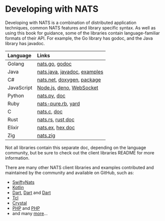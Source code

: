 # Developing with NATS

Developing with NATS is a combination of distributed application techniques, common NATS features and library specific syntax. As well as using this book for guidance, some of the libraries contain language-familiar formats of their API. For example, the Go library has godoc, and the Java library has javadoc.

| Language | Links                                                                                                                                                                          |
| :--- |:-------------------------------------------------------------------------------------------------------------------------------------------------------------------------------|
| Golang | [nats.go](https://github.com/nats-io/nats.go), [godoc](http://godoc.org/github.com/nats-io/nats.go)                                                                            |
| Java | [nats.java](https://github.com/nats-io/nats.java), [javadoc](https://javadoc.io/doc/io.nats/jnats), [examples](https://github.com/nats-io/java-nats-examples)                                                               |
| C# | [nats.net](https://github.com/nats-io/nats.net), [doxygen](http://nats-io.github.io/nats.net/), [package](https://www.nuget.org/packages/NATS.Client/0.14.1)                   |
| JavaScript | [Node.js](https://github.com/nats-io/nats.js#readme), [deno](https://github.com/nats-io/nats.deno/blob/main/README.md), [WebSocket](https://github.com/nats-io/nats.ws#readme) |
| Python | [nats.py](https://github.com/nats-io/nats.py), [doc](https://nats-io.github.io/nats.py/)                                                                                       |
| Ruby | [nats-pure.rb](https://github.com/nats-io/nats-pure.rb), [yard](https://www.rubydoc.info/gems/nats)                                                                            |
| C | [nats.c](https://github.com/nats-io/nats.c), [doc](http://nats-io.github.io/nats.c)                                                                                            |
| Rust | [nats.rs](https://github.com/nats-io/nats.rs), [rust doc](https://docs.rs/nats)                                                                                                |
| Elixir | [nats.ex](https://github.com/nats-io/nats.ex), [hex doc](https://hex.pm/packages/gnat)                                                                                         |
| Zig | [nats.zig](https://github.com/nats-io/nats.zig)                                                                                                                                |

Not all libraries contain this separate doc, depending on the language community, but be sure to check out the client libraries README for more information.

There are many other NATS client libraries and examples contributed and maintained by the community and available on GitHub, such as:

* [SwiftyNats](https://github.com/aus-der-Technik/SwiftyNats)
* [Kotlin](https://github.com/nats-io/kotlin-nats-examples)
* [Dart](https://github.com/dgofman/nats_client), [Dart](https://github.com/chartchuo/dart-nats) and [Dart](https://github.com/c16a/nats-dart)
* [Tcl](https://github.com/Kazmirchuk/nats-tcl)
* [Crystal](https://github.com/jgaskins/nats)
* [PHP](https://github.com/basis-company/nats.php) and [PHP](https://github.com/repejota/phpnats)
* and many [more](https://github.com/search?o=desc&p=1&q=nats+client&s=updated&type=Repositories)...
